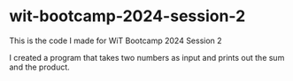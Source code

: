 # wit-bootcamp-2024-session-2
This is the code I made for WiT Bootcamp 2024 Session 2

I created a program that takes two numbers as input and prints out the sum and the product.